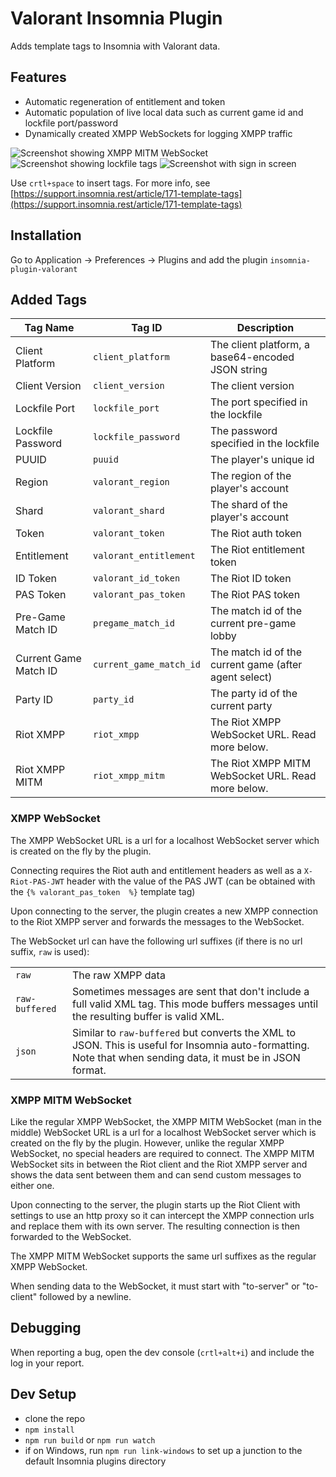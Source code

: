 # Valorant Insomnia Plugin 
Adds template tags to Insomnia with Valorant data.

## Features 
 - Automatic regeneration of entitlement and token
 - Automatic population of live local data such as current game id and lockfile port/password
 - Dynamically created XMPP WebSockets for logging XMPP traffic

![Screenshot showing XMPP MITM WebSocket](https://github.com/techchrism/insomnia-plugin-valorant/assets/26680599/3ce9aac0-ba35-4417-ad11-51e357f087a0)
![Screenshot showing lockfile tags](https://user-images.githubusercontent.com/26680599/172743896-994eddf9-f8c4-4055-8f5b-6b7ac53dbda6.png)
![Screenshot with sign in screen](https://user-images.githubusercontent.com/26680599/172743816-37c5fee2-3ce8-46b8-909e-56ea96d8bf65.png)

Use `crtl+space` to insert tags. For more info, see [https://support.insomnia.rest/article/171-template-tags](https://support.insomnia.rest/article/171-template-tags)

## Installation
Go to Application -> Preferences -> Plugins and add the plugin `insomnia-plugin-valorant`

## Added Tags

| Tag Name              | Tag ID                  | Description                                           |
|-----------------------|-------------------------|-------------------------------------------------------|
| Client Platform       | `client_platform`       | The client platform, a base64-encoded JSON string     |
| Client Version        | `client_version`        | The client version                                    |
| Lockfile Port         | `lockfile_port`         | The port specified in the lockfile                    |
| Lockfile Password     | `lockfile_password`     | The password specified in the lockfile                |
| PUUID                 | `puuid`                 | The player's unique id                                |
| Region                | `valorant_region`       | The region of the player's account                    |
| Shard                 | `valorant_shard`        | The shard of the player's account                     |
| Token                 | `valorant_token`        | The Riot auth token                                   |
| Entitlement           | `valorant_entitlement`  | The Riot entitlement token                            |
| ID Token              | `valorant_id_token`     | The Riot ID token                                     |
| PAS Token             | `valorant_pas_token`    | The Riot PAS token                                    |
| Pre-Game Match ID     | `pregame_match_id`      | The match id of the current pre-game lobby            |
| Current Game Match ID | `current_game_match_id` | The match id of the current game (after agent select) |
| Party ID              | `party_id`              | The party id of the current party                     |
| Riot XMPP             | `riot_xmpp`             | The Riot XMPP WebSocket URL. Read more below.         |
| Riot XMPP MITM        | `riot_xmpp_mitm`        | The Riot XMPP MITM WebSocket URL. Read more below.    |


### XMPP WebSocket

The XMPP WebSocket URL is a url for a localhost WebSocket server which is created on the fly by the plugin.

Connecting requires the Riot auth and entitlement headers as well as a `X-Riot-PAS-JWT` header with the value of the PAS JWT (can be obtained with the `{% valorant_pas_token  %}` template tag)

Upon connecting to the server, the plugin creates a new XMPP connection to the Riot XMPP server and forwards the messages to the WebSocket.

The WebSocket url can have the following url suffixes (if there is no url suffix, `raw` is used):

|                |                                                                                                                                                              |
|----------------|--------------------------------------------------------------------------------------------------------------------------------------------------------------|
| `raw`          | The raw XMPP data                                                                                                                                            |
| `raw-buffered` | Sometimes messages are sent that don't include a full valid XML tag. This mode buffers messages until the resulting buffer is valid XML.                     |
| `json`         | Similar to `raw-buffered` but converts the XML to JSON. This is useful for Insomnia auto-formatting. Note that when sending data, it must be in JSON format. |

### XMPP MITM WebSocket

Like the regular XMPP WebSocket, the XMPP MITM WebSocket (man in the middle) WebSocket URL is a url for a localhost WebSocket server which is created on the fly by the plugin.
However, unlike the regular XMPP WebSocket, no special headers are required to connect.
The XMPP MITM WebSocket sits in between the Riot client and the Riot XMPP server and shows the data sent between them and can send custom messages to either one.

Upon connecting to the server, the plugin starts up the Riot Client with settings to use an http proxy so it can intercept the XMPP connection urls and replace them with its own server.
The resulting connection is then forwarded to the WebSocket.

The XMPP MITM WebSocket supports the same url suffixes as the regular XMPP WebSocket.

When sending data to the WebSocket, it must start with "to-server" or "to-client" followed by a newline.

## Debugging
When reporting a bug, open the dev console (`crtl+alt+i`) and include the log in your report.

## Dev Setup
- clone the repo
- `npm install`
- `npm run build` or `npm run watch`
- if on Windows, run `npm run link-windows` to set up a junction to the default Insomnia plugins directory
